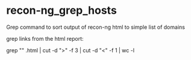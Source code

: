 # recon-ng_grep_hosts
Grep command to sort output of recon-ng html to simple list of domains

grep links from the html report:

grep "<td>" <filename>.html | cut -d ">" -f 3 | cut -d "<" -f 1 | wc -l

